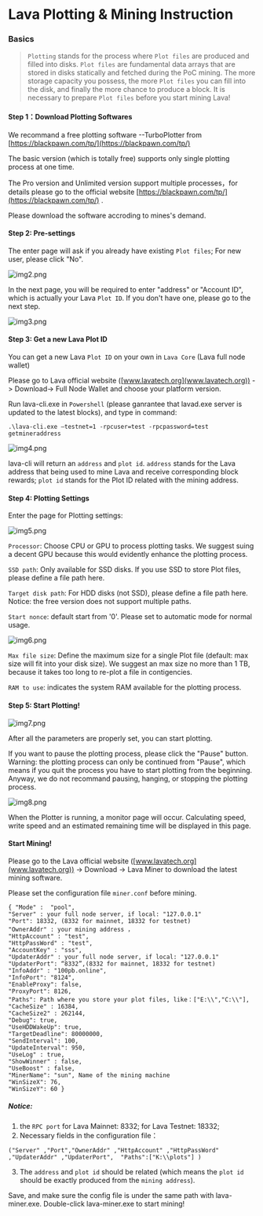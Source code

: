 # Lava Plotting & Mining Instruction

### Basics

>`Plotting` stands for the process where `Plot files` are produced and filled into disks. `Plot files` are fundamental data arrays that are stored in disks statically and fetched during the PoC mining. The more storage capacity you possess, the more `Plot files` you can fill into the disk, and finally the more chance to produce a block. It is necessary to prepare `Plot files` before you start mining Lava!

#### Step 1：Download Plotting Softwares

We recommand a free plotting software --TurboPlotter from [https://blackpawn.com/tp/](https://blackpawn.com/tp/)

The basic version (which is totally free) supports only single plotting process at one time.

The Pro version and Unlimited version support multiple processes，for details please go to the official website  [https://blackpawn.com/tp/](https://blackpawn.com/tp/) . 

Please download the software accroding to mines's demand.



#### Step 2: Pre-settings

The enter page will ask if you already have existing `Plot files`; For new user, please click "No".

![img2.png](https://github.com/lavafy/testnet/blob/master/imgs/img2.png)

In the next page, you will be required to enter "address" or "Account ID", which is actually your Lava `Plot ID`. If you don't have one, please go to the next step.

![img3.png](https://github.com/lavafy/testnet/blob/master/imgs/img3.png)



#### Step 3: Get a new Lava Plot ID

You can get a new Lava `Plot ID` on your own in `Lava Core` (Lava full node wallet)

Please go to Lava official website ([www.lavatech.org](www.lavatech.org)) -> Download-> Full Node Wallet and choose your platform version.

Run lava-cli.exe in `Powershell` (please ganrantee that lavad.exe server is updated to the latest blocks), and type in command:
```
.\lava-cli.exe –testnet=1 -rpcuser=test -rpcpassword=test getmineraddress
```
![img4.png](https://github.com/lavafy/testnet/blob/master/imgs/img4.png)

lava-cli will return an `address` and `plot id`. `address` stands for the Lava address that being used to mine Lava and receive corresponding block rewards; `plot id` stands for the Plot ID related with the mining address.


#### Step 4: Plotting Settings

Enter the page for Plotting settings:

![img5.png](https://github.com/lavafy/testnet/blob/master/imgs/img5.png)


`Processor`: Choose CPU or GPU to process plotting tasks. We suggest suing a decent GPU because this would evidently enhance the plotting process.

`SSD path`: Only available for SSD disks. If you use SSD to store Plot files, please define a file path here.

`Target disk path`: For HDD disks (not SSD), please define a file path here. Notice: the free version does not support multiple paths.

`Start nonce`: default start from '0'. Please set to automatic mode for normal usage. 

![img6.png](https://github.com/lavafy/testnet/blob/master/imgs/img6.png)

`Max file size`: Define the maximum size for a single Plot file (default: max size will fit into your disk size). We suggest an max size no more than 1 TB, because it takes too long to re-plot a file in contigencies.

`RAM to use`: indicates the system RAM available for the plotting process.



#### Step 5: Start Plotting!

![img7.png](https://github.com/lavafy/testnet/blob/master/imgs/img7.png)


After all the parameters are properly set, you can start plotting.

If you want to pause the plotting process, please click the "Pause" button. Warning: the plotting process can only be continued from "Pause", which means if you quit the process you have to start plotting from the beginning. Anyway, we do not recommand pausing, hanging, or stopping the plotting process. 

![img8.png](https://github.com/lavafy/testnet/blob/master/imgs/img8.png)


When the Plotter is running, a monitor page will occur. Calculating speed, write speed and an estimated remaining time will be displayed in this page. 


#### Start Mining!

Please go to the Lava official website ([www.lavatech.org](www.lavatech.org)) -> Download -> Lava Miner to download the latest mining software.

Please set the configuration file `miner.conf` before mining.

```
{ "Mode" :  "pool",
"Server" : your full node server, if local: "127.0.0.1"
"Port": 18332, (8332 for mainnet, 18332 for testnet) 
"OwnerAddr" : your mining address ，
"HttpAccount" : "test",
"HttpPassWord" : "test",
"AccountKey" : "sss",
"UpdaterAddr" : your full node server, if local: "127.0.0.1"
"UpdaterPort": “8332”,(8332 for mainnet, 18332 for testnet) 
"InfoAddr" : "100pb.online",
"InfoPort": "8124", 
"EnableProxy": false, 
"ProxyPort": 8126, 
"Paths": Path where you store your plot files, like：["E:\\","C:\\"], 
"CacheSize" : 16384, 
"CacheSize2" : 262144, 
"Debug": true, 
"UseHDDWakeUp": true, 
"TargetDeadline": 80000000, 
"SendInterval": 100, 
"UpdateInterval": 950, 
"UseLog" : true, 
"ShowWinner" : false, 
"UseBoost" : false, 
"MinerName": "sun", Name of the mining machine 
"WinSizeX": 76, 
"WinSizeY": 60 }
```

##### Notice:
1. the `RPC port` for Lava Mainnet: 8332; for Lava Testnet: 18332;
2. Necessary fields in the configuration file：

```
("Server" ,"Port","OwnerAddr" ,"HttpAccount" ,"HttpPassWord" ,"UpdaterAddr" ,"UpdaterPort",  "Paths":["K:\\plots"] )
```
3. The `address` and `plot id` should be related (which means the `plot id` should be exactly produced from the `mining address`).

Save, and make sure the config file is under the same path with lava-miner.exe. Double-click lava-miner.exe to start mining!

